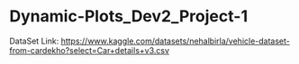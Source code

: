 # Dynamic-Plots_Dev2_Project-1
DataSet Link: https://www.kaggle.com/datasets/nehalbirla/vehicle-dataset-from-cardekho?select=Car+details+v3.csv
